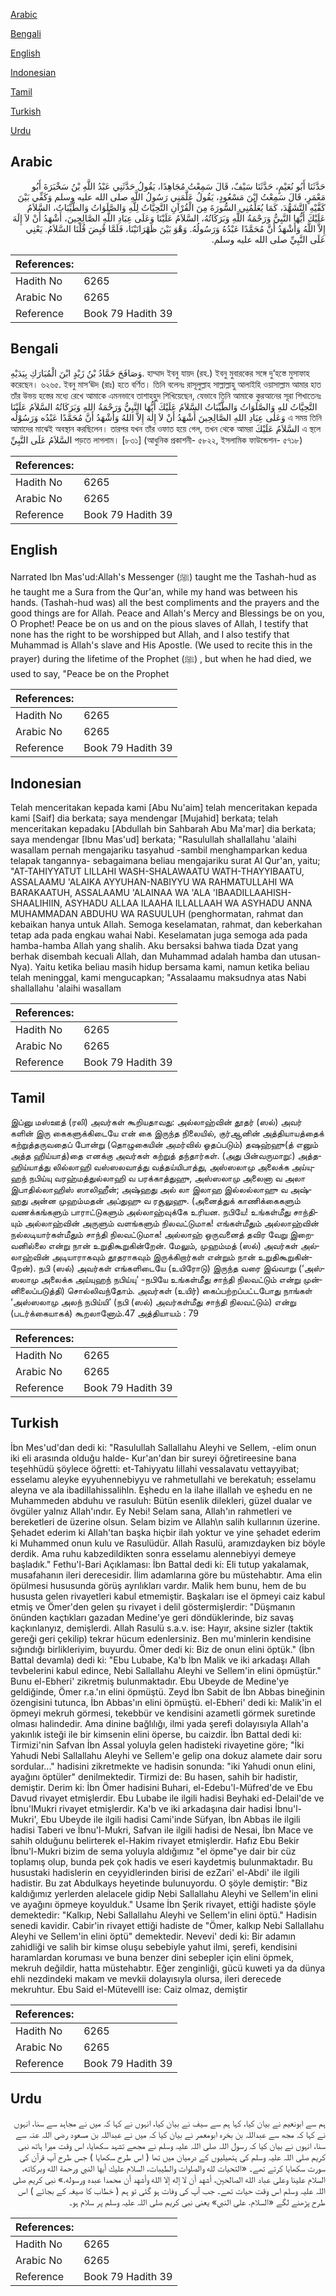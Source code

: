 [Arabic](#arabic)

[Bengali](#bengali)

[English](#english)

[Indonesian](#indonesian)

[Tamil](#tamil)

[Turkish](#turkish)

[Urdu](#urdu)

## Arabic


<div dir="rtl" lang="ar" style={{fontSize:'larger',backgroundColor:'#f8f9fa',padding:20}}>
حَدَّثَنَا أَبُو نُعَيْمٍ، حَدَّثَنَا سَيْفٌ، قَالَ سَمِعْتُ مُجَاهِدًا، يَقُولُ حَدَّثَنِي عَبْدُ اللَّهِ بْنُ سَخْبَرَةَ أَبُو مَعْمَرٍ، قَالَ سَمِعْتُ ابْنَ مَسْعُودٍ، يَقُولُ عَلَّمَنِي رَسُولُ اللَّهِ صلى الله عليه وسلم وَكَفِّي بَيْنَ كَفَّيْهِ التَّشَهُّدَ، كَمَا يُعَلِّمُنِي السُّورَةَ مِنَ الْقُرْآنِ التَّحِيَّاتُ لِلَّهِ وَالصَّلَوَاتُ وَالطَّيِّبَاتُ، السَّلاَمُ عَلَيْكَ أَيُّهَا النَّبِيُّ وَرَحْمَةُ اللَّهِ وَبَرَكَاتُهُ، السَّلاَمُ عَلَيْنَا وَعَلَى عِبَادِ اللَّهِ الصَّالِحِينَ، أَشْهَدُ أَنْ لاَ إِلَهَ إِلاَّ اللَّهُ وَأَشْهَدُ أَنَّ مُحَمَّدًا عَبْدُهُ وَرَسُولُهُ‏.‏ وَهْوَ بَيْنَ ظَهْرَانَيْنَا، فَلَمَّا قُبِضَ قُلْنَا السَّلاَمُ‏.‏ يَعْنِي عَلَى النَّبِيِّ صلى الله عليه وسلم‏.‏
</div>
<div style={{backgroundColor:'#f8f9fa',padding:20, marginBottom: 10}}><table> <thead> <tr> <th>References:</th> <th></th> </tr> </thead> <tbody><tr><td>Hadith No</td><td>6265</td></tr><tr><td>Arabic No</td><td>6265</td></tr><tr><td>Reference</td><td>Book 79 Hadith 39</td></tr></tbody></table></div>

## Bengali


<div dir="ltr" lang="bn" style={{fontSize:'larger',backgroundColor:'#f8f9fa',padding:20}}>
وَصَافَحَ حَمَّادُ بْنُ زَيْدٍ ابْنَ الْمُبَارَكِ بِيَدَيْهِ. হাম্মাদ ইবনু যায়দ (রহ.) ইবনু মুবারকের সঙ্গে দু’হস্তে মুসাফাহ করেছেন। ৬২৬৫. ইবনু মাস‘ঊদ (রাঃ) হতে বর্ণিত। তিনি বলেনঃ রাসূলুল্লাহ সাল্লাল্লাহু আলাইহি ওয়াসাল্লাম আমার হাত তাঁর উভয় হস্তের মধ্যে রেখে আমাকে এমনভাবে তাশাহহুদ শিখিয়েছেন, যেভাবে তিনি আমাকে কুরআনের সূরা শিখাতেনঃ التَّحِيَّاتُ للهِ وَالصَّلَوَاتُ وَالطَّيِّبَاتُ السَّلاَمُ عَلَيْكَ أَيُّهَا النَّبِيُّ وَرَحْمَةُ اللهِ وَبَرَكَاتُهُ السَّلاَمُ عَلَيْنَا وَعَلٰى عِبَادِ اللهِ الصَّالِحِينَ أَشْهَدُ أَنْ لاَ إِلٰهَ إِلاَّ اللهُ وَأَشْهَدُ أَنَّ مُحَمَّدًا عَبْدُه وَرَسُوْلُه এ সময় তিনি আমাদের মাঝেই অবস্থান করছিলেন। তারপর যখন তাঁর ওফাত হয়ে গেল, তখন থেকে আমরা السَّلاَمُ عَلَيْكَ এ স্থলে السَّلاَمُ عَلَى النَّبِيِّ পড়তে লাগলাম। [৮৩১] (আধুনিক প্রকাশনী- ৫৮২২, ইসলামিক ফাউন্ডেশন- ৫৭১৮)
</div>
<div style={{backgroundColor:'#f8f9fa',padding:20, marginBottom: 10}}><table> <thead> <tr> <th>References:</th> <th></th> </tr> </thead> <tbody><tr><td>Hadith No</td><td>6265</td></tr><tr><td>Arabic No</td><td>6265</td></tr><tr><td>Reference</td><td>Book 79 Hadith 39</td></tr></tbody></table></div>

## English


<div dir="ltr" lang="en" style={{fontSize:'larger',backgroundColor:'#f8f9fa',padding:20}}>
Narrated Ibn Mas'ud:Allah's Messenger (ﷺ) taught me the Tashah-hud as he taught me a Sura from the Qur'an, while my hand was between his hands. (Tashah-hud was) all the best compliments and the prayers and the good things are for Allah. Peace and Allah's Mercy and Blessings be on you, O Prophet! Peace be on us and on the pious slaves of Allah, I testify that none has the right to be worshipped but Allah, and I also testify that Muhammad is Allah's slave and His Apostle. (We used to recite this in the prayer) during the lifetime of the Prophet (ﷺ) , but when he had died, we used to say, "Peace be on the Prophet
</div>
<div style={{backgroundColor:'#f8f9fa',padding:20, marginBottom: 10}}><table> <thead> <tr> <th>References:</th> <th></th> </tr> </thead> <tbody><tr><td>Hadith No</td><td>6265</td></tr><tr><td>Arabic No</td><td>6265</td></tr><tr><td>Reference</td><td>Book 79 Hadith 39</td></tr></tbody></table></div>

## Indonesian


<div dir="ltr" lang="id" style={{fontSize:'larger',backgroundColor:'#f8f9fa',padding:20}}>
Telah menceritakan kepada kami [Abu Nu'aim] telah menceritakan kepada kami [Saif] dia berkata; saya mendengar [Mujahid] berkata; telah menceritakan kepadaku [Abdullah bin Sahbarah Abu Ma'mar] dia berkata; saya mendengar [Ibnu Mas'ud] berkata; "Rasulullah shallallahu 'alaihi wasallam pernah mengajariku tasyahud -sambil menghamparkan kedua telapak tangannya- sebagaimana beliau mengajariku surat Al Qur'an, yaitu; "AT-TAHIYYATUT LILLAHI WASH-SHALAWAATU WATH-THAYYIBAATU, ASSALAAMU 'ALAIKA AYYUHAN-NABIYYU WA RAHMATULLAHI WA BARAKAATUH, ASSALAAMU 'ALAINAA WA 'ALA 'IBAADILLAAHISH-SHAALIHIIN, ASYHADU ALLAA ILAAHA ILLALLAAH WA ASYHADU ANNA MUHAMMADAN ABDUHU WA RASUULUH (penghormatan, rahmat dan kebaikan hanya untuk Allah. Semoga keselamatan, rahmat, dan keberkahan tetap ada pada engkau wahai Nabi. Keselamatan juga semoga ada pada hamba-hamba Allah yang shalih. Aku bersaksi bahwa tiada Dzat yang berhak disembah kecuali Allah, dan Muhammad adalah hamba dan utusan-Nya). Yaitu ketika beliau masih hidup bersama kami, namun ketika beliau telah meninggal, kami mengucapkan; "Assalaamu maksudnya atas Nabi shallallahu 'alaihi wasallam
</div>
<div style={{backgroundColor:'#f8f9fa',padding:20, marginBottom: 10}}><table> <thead> <tr> <th>References:</th> <th></th> </tr> </thead> <tbody><tr><td>Hadith No</td><td>6265</td></tr><tr><td>Arabic No</td><td>6265</td></tr><tr><td>Reference</td><td>Book 79 Hadith 39</td></tr></tbody></table></div>

## Tamil


<div dir="ltr" lang="ta" style={{fontSize:'larger',backgroundColor:'#f8f9fa',padding:20}}>
இப்னு மஸ்ஊத் (ரலி) அவர்கள் கூறியதாவது: அல்லாஹ்வின் தூதர் (ஸல்) அவர் களின் இரு கைகளுக்கிடையே என் கை இருந்த நிலையில், குர்ஆனின் அத்தியாயத்தைக் கற்றுத்தருவதைப் போன்று (தொழுகையின் அமர்வில் ஓதப்படும்) தஷஹ்ஹு(த் எனும் அத்த ஹிய்யாத்)தை எனக்கு அவர்கள் கற்றுத் தந்தார்கள். (அது பின்வருமாறு:) அத்தஹிய்யாத்து லில்லாஹி வஸ்ஸலவாத்து வத்தய்யிபாத்து, அஸ்ஸலாமு அலைக்க அய்யுஹந் நபிய்யு வரஹ்மத்துல்லாஹி வ பரக்காத்துஹு, அஸ்ஸலாமு அலைனா வ அலா இபாதில்லாஹிஸ் ஸாலிஹீன்; அஷ்ஹது அல் லா இலாஹ இல்லல்லாஹு வ அஷ்ஹது அன்ன முஹம்மதன் அப்துஹு வ ரசூலுஹு. (அனைத்துக் காணிக்கைகளும் வணக்கங்களும் பாராட்டுகளும் அல்லாஹ்வுக்கே உரியன. நபியே! உங்கள்மீது சாந்தியும் அல்லாஹ்வின் அருளும் வளங்களும் நிலவட்டுமாக! எங்கள்மீதும் அல்லாஹ்வின் நல்லடியார்கள்மீதும் சாந்தி நிலவட்டுமாக! அல்லாஹ் ஒருவனைத் தவிர வேறு இறைவனில்லை என்று நான் உறுதிகூறுகின்றேன். மேலும், முஹம்மத் (ஸல்) அவர்கள் அல்லாஹ்வின் அடியாராகவும் தூதராகவும் இருக்கிறார்கள் என்றும் நான் உறுதிகூறுகின்றேன்). நபி (ஸல்) அவர்கள் எங்களிடையே (உயிரோடு) இருந்த வரை இவ்வாறு (‘அஸ்ஸலாமு அலைக்க அய்யுஹந் நபிய்யு’ -நபியே உங்கள்மீது சாந்தி நிலவட்டும் என்று முன்னிலைப்படுத்தி) சொல்லிவந்தோம். அவர்கள் (உயிர்) கைப்பற்றப்பட்டபோது நாங்கள் ‘அஸ்ஸலாமு அலந் நபிய்யி’ (நபி (ஸல்) அவர்கள்மீது சாந்தி நிலவட்டும்) என்று (படர்க்கையாகக்) கூறலானோம்.47 அத்தியாயம் : 79
</div>
<div style={{backgroundColor:'#f8f9fa',padding:20, marginBottom: 10}}><table> <thead> <tr> <th>References:</th> <th></th> </tr> </thead> <tbody><tr><td>Hadith No</td><td>6265</td></tr><tr><td>Arabic No</td><td>6265</td></tr><tr><td>Reference</td><td>Book 79 Hadith 39</td></tr></tbody></table></div>

## Turkish


<div dir="ltr" lang="tr" style={{fontSize:'larger',backgroundColor:'#f8f9fa',padding:20}}>
İbn Mes'ud'dan dedi ki: "Rasulullah Sallallahu Aleyhi ve Sellem, -elim onun iki eli arasında olduğu halde- Kur'an'dan bir sureyi öğretireesine bana teşehhüdü şöylece öğretti: et-Tahiyyatu lillahi vessalavatu vettayyibat; esselamu aleyke eyyuhennebiyyu ve rahmetullahi ve berekatuh; esselamu aleyna ve ala ibadillahissalihln. Eşhedu en la ilahe illallah ve eşhedu en ne Muhammeden abduhu ve rasuluh: Bütün esenlik dilekleri, güzel dualar ve övgüler yalnız Allah'ındır. Ey Nebi! Selam sana, Allah'ın rahmetleri ve bereketleri de üzerine olsun. Selam bizim ve Allah\n salih kullarının üzerine. Şehadet ederim ki Allah'tan başka hiçbir ilah yoktur ve yine şehadet ederim ki Muhammed onun kulu ve Rasulüdür. Allah Rasulü, aramızdayken biz böyle derdik. Ama ruhu kabzedildikten sonra esselamu alennebiyyi demeye başladık." Fethu'l-Bari Açıklaması: İbn Battal dedi ki: Eli tutup yakalamak, musafahanın ileri derecesidir. İlim adamlarına göre bu müstehabtır. Ama elin öpülmesi hususunda görüş ayrılıkları vardır. Malik hem bunu, hem de bu hususta gelen rivayetleri kabul etmemiştir. Başkaları ise el öpmeyi caiz kabul etmiş ve Ömer'den gelen şu rivayet i delil göstermişlerdir: "Düşmanın önünden kaçtıkları gazadan Medine'ye geri döndüklerinde, biz savaş kaçkınlanyız, demişlerdi. Allah Rasulü s.a.v. ise: Hayır, aksine sizler (taktik gereği geri çekilip) tekrar hücum edenlersiniz. Ben mu'minlerin kendisine sığındığı birlikleriyim, buyurdu. Ömer dedi ki: Biz de onun elini öptük." (İbn Battal devamla) dedi ki: "Ebu Lubabe, Ka'b İbn Malik ve iki arkadaşı Allah tevbelerini kabul edince, Nebi Sallallahu Aleyhi ve Sellem'in elini öpmüştür." Bunu el-Ebheri' zikretmiş bulunmaktadır. Ebu Ubeyde de Medine'ye geldiğinde, Ömer r.a.'ın elini öpmüştü. Zeyd İbn Sabit de İbn Abbas bineğinin özengisini tutunca, İbn Abbas'ın elini öpmüştü. el-Ebheri' dedi ki: Malik'in el öpmeyi mekruh görmesi, tekebbür ve kendisini azametli görmek suretinde olması halindedir. Ama dinine bağlılığı, ilmi yada şerefi dolayısıyla Allah'a yakınlık isteği ile bir kimsenin elini öperse, bu caizdir. İbn Battal dedi ki: Tirmizi'nin Safvan İbn Assal yoluyla gelen hadisteki rivayetine göre; "İki Yahudi Nebi Sallallahu Aleyhi ve Sellem'e gelip ona dokuz alamete dair soru sordular..." hadisini zikretmekte ve hadisin sonunda: "iki Yahudi onun elini, ayağını öptüler" denilmektedir. Tirmizi de: Bu hasen, sahih bir hadistir, demiştir. Derim ki: İbn Ömer hadisini Buhari, el-Edebu'l-Müfred'de ve Ebu Davud rivayet etmişlerdir. Ebu Lubabe ile ilgili hadisi Beyhaki ed-Delail'de ve İbnu'lMukri rivayet etmişlerdir. Ka'b ve iki arkadaşına dair hadisi İbnu'l-Mukri', Ebu Ubeyde ile ilgili hadisi Cami'inde Süfyan, İbn Abbas ile ilgili hadisi Taberi ve İbnu'l-Mukri, Safvan ile ilgili hadisi de Nesai, İbn Mace ve sahih olduğunu belirterek el-Hakim rivayet etmişlerdir. Hafız Ebu Bekir İbnu'l-Mukri bizim de sema yoluyla aldığımız "el öpme"ye dair bir cüz toplamış olup, bunda pek çok hadis ve eseri kaydetmiş bulunmaktadır. Bu husustaki hadislerin en ceyyidlerinden birisi de ezZari' el-Abdi' ile ilgili hadistir. Bu zat Abdulkays heyetinde bulunuyordu. O şöyle demiştir: "Biz kaldığımız yerlerden alelacele gidip Nebi Sallallahu Aleyhi ve Sellem'in elini ve ayağını öpmeye koyulduk." Usame İbn Şerik rivayet, ettiği hadiste şöyle demektedir: "Kalkıp, Nebi Sallallahu Aleyhi ve Sellem'in elini öptü." Hadisin senedi kavidir. Cabir'in rivayet ettiği hadiste de "Ömer, kalkıp Nebi Sallallahu Aleyhi ve Sellem'in elini öptü" demektedir. Nevevi' dedi ki: Bir adamın zahidliği ve salih bir kimse oluşu sebebiyle yahut ilmi, şerefi, kendisini haramlardan koruması ve buna benzer dini sebepler için elini öpmek, mekruh değildir, hatta müstehabtır. Eğer zenginliği, gücü kuweti ya da dünya ehli nezdindeki makam ve mevkii dolayısıyla olursa, ileri derecede mekruhtur. Ebu Said el-Mütevelll ise: Caiz olmaz, demiştir
</div>
<div style={{backgroundColor:'#f8f9fa',padding:20, marginBottom: 10}}><table> <thead> <tr> <th>References:</th> <th></th> </tr> </thead> <tbody><tr><td>Hadith No</td><td>6265</td></tr><tr><td>Arabic No</td><td>6265</td></tr><tr><td>Reference</td><td>Book 79 Hadith 39</td></tr></tbody></table></div>

## Urdu


<div dir="rtl" lang="ur" style={{fontSize:'larger',backgroundColor:'#f8f9fa',padding:20}}>
ہم سے ابونعیم نے بیان کیا، کہا ہم سے سیف نے بیان کیا، انہوں نے کہا کہ میں نے مجاہد سے سنا، انہوں نے کہا کہ مجھ سے عبداللہ بن بخرہ ابومعمر نے بیان کیا کہ میں نے عبداللہ بن مسعود رضی اللہ عنہ سے سنا، انہوں نے بیان کیا کہ رسول اللہ صلی اللہ علیہ وسلم نے مجھے تشہد سکھایا، اس وقت میرا ہاتھ نبی کریم صلی اللہ علیہ وسلم کی ہتھیلیوں کے درمیان میں تھا ( اس طرح سکھایا ) جس طرح آپ قرآن کی سورت سکھایا کرتے تھے۔ «التحيات لله والصلوات والطيبات،‏‏‏‏ السلام عليك أيها النبي ورحمة الله وبركاته،‏‏‏‏ السلام علينا وعلى عباد الله الصالحين،‏‏‏‏ أشهد أن لا إله إلا الله وأشهد أن محمدا عبده ورسوله‏.‏» نبی کریم صلی اللہ علیہ وسلم اس وقت حیات تھے۔ جب آپ کی وفات ہو گئی تو ہم ( خطاب کا صیغہ کے بجائے ) اس طرح پڑھنے لگے «السلام‏.‏ على النبي» یعنی نبی کریم صلی اللہ علیہ وسلم پر سلام ہو۔
</div>
<div style={{backgroundColor:'#f8f9fa',padding:20, marginBottom: 10}}><table> <thead> <tr> <th>References:</th> <th></th> </tr> </thead> <tbody><tr><td>Hadith No</td><td>6265</td></tr><tr><td>Arabic No</td><td>6265</td></tr><tr><td>Reference</td><td>Book 79 Hadith 39</td></tr></tbody></table></div>